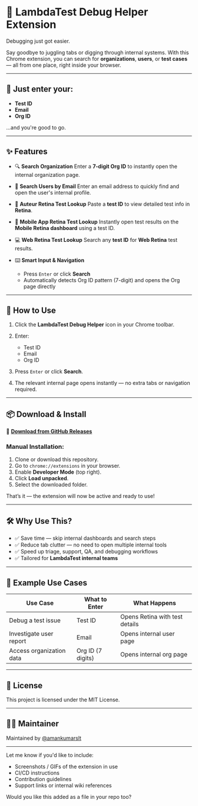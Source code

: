 # 🚀 LambdaTest Debug Helper Extension

Debugging just got easier.

Say goodbye to juggling tabs or digging through internal systems. With this Chrome extension, you can search for **organizations**, **users**, or **test cases** — all from one place, right inside your browser.

---

## 🔷 Just enter your:

* **Test ID**
* **Email**
* **Org ID**

...and you're good to go.

---

## ✨ Features

* 🔍 **Search Organization**
  Enter a **7-digit Org ID** to instantly open the internal organization page.

* 📧 **Search Users by Email**
  Enter an email address to quickly find and open the user's internal profile.

* 🧪 **Auteur Retina Test Lookup**
  Paste a **test ID** to view detailed test info in **Retina**.

* 📱 **Mobile App Retina Test Lookup**
  Instantly open test results on the **Mobile Retina dashboard** using a test ID.

* 💻 **Web Retina Test Lookup**
  Search any **test ID** for **Web Retina** test results.

* ⌨️ **Smart Input & Navigation**

  * Press `Enter` or click **Search**
  * Automatically detects Org ID pattern (7-digit) and opens the Org page directly

---

## 🧭 How to Use

1. Click the **LambdaTest Debug Helper** icon in your Chrome toolbar.
2. Enter:

   * Test ID
   * Email
   * Org ID
3. Press `Enter` or click **Search**.
4. The relevant internal page opens instantly — no extra tabs or navigation required.

---

## 📦 Download & Install

🔗 **[Download from GitHub Releases](https://github.com/amankumarslt/internal-chrome-extension)**

### Manual Installation:

1. Clone or download this repository.
2. Go to `chrome://extensions` in your browser.
3. Enable **Developer Mode** (top right).
4. Click **Load unpacked**.
5. Select the downloaded folder.

That’s it — the extension will now be active and ready to use!

---

## 🛠️ Why Use This?

* ✅ Save time — skip internal dashboards and search steps
* ✅ Reduce tab clutter — no need to open multiple internal tools
* ✅ Speed up triage, support, QA, and debugging workflows
* ✅ Tailored for **LambdaTest internal teams**

---

## 🧪 Example Use Cases

| Use Case                 | What to Enter     | What Happens                   |
| ------------------------ | ----------------- | ------------------------------ |
| Debug a test issue       | Test ID           | Opens Retina with test details |
| Investigate user report  | Email             | Opens internal user page       |
| Access organization data | Org ID (7 digits) | Opens internal org page        |

---

## 📃 License

This project is licensed under the MIT License.

---

## 👨‍💻 Maintainer

Maintained by [@amankumarslt](https://github.com/amankumarslt)

---

Let me know if you'd like to include:

* Screenshots / GIFs of the extension in use
* CI/CD instructions
* Contribution guidelines
* Support links or internal wiki references

Would you like this added as a file in your repo too?
